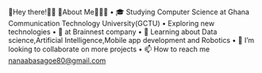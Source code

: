 🔗Hey there!👋🏻
🔗About Me👩🏻‍💻
• 🎓 Studying Computer Science at Ghana Communication Technology University(GCTU)
• Exploring new technologies
• 💼 at Brainnest company
• 🌱 Learning about Data science,Artificial Intelligence,Mobile app development and Robotics 
• 💞️ I’m looking to collaborate on more projects 
• 📫 How to reach me nanaabasagoe80@gmail.com
